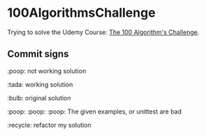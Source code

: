 # 100AlgorithmsChallenge


<p>Trying to solve the Udemy Course:
<a href='https://www.udemy.com/course/100-algorithms-challenge'>The 100 Algorithm's Challenge</a>.

 ## Commit signs
 <p>:poop: not working solution</p>
 <p>:tada: working solution</p>
 <p>:bulb: original solution</p>
 <p>:poop: :poop: :poop: The given examples, or unittest are bad</p>
 <p>:recycle: refactor my solution</p>
